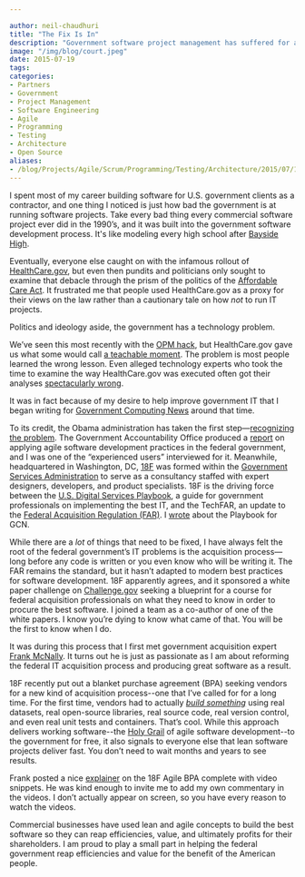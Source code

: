 ```yaml
---

author: neil-chaudhuri
title: "The Fix Is In"
description: "Government software project management has suffered for a long time, but that's changing. We are happy to help."
image: "/img/blog/court.jpeg"
date: 2015-07-19
tags:
categories: 
- Partners
- Government
- Project Management
- Software Engineering
- Agile
- Programming
- Testing
- Architecture
- Open Source
aliases:
- /blog/Projects/Agile/Scrum/Programming/Testing/Architecture/2015/07/19/the-fix-is-in
---
```


I spent most of my career building software for U.S. government clients as a contractor, and one thing I noticed is just
how bad the government is at running software projects. Take every bad thing every commercial software project ever did
in the 1990’s, and it was built into the government software development process. It's like modeling every high school
after [Bayside High](https://www.youtube.com/watch?v=MftOONlDQac).

Eventually, everyone else caught on with the
infamous rollout of [HealthCare.gov](https://www.healthcare.gov/), but even then pundits and politicians only sought to
examine that debacle through the prism of the politics of the [Affordable Care Act](http://www.hhs.gov/healthcare/rights/).
It frustrated me that people used HealthCare.gov as a proxy for their views on the law rather than a cautionary tale on
how *not* to run IT projects.

Politics and ideology aside, the government has a technology problem.

We’ve seen this most recently with the [OPM hack](http://www.washingtonpost.com/blogs/federal-eye/wp/2015/07/09/hack-of-security-clearance-system-affected-21-5-million-people-federal-authorities-say/),
but HealthCare.gov gave us what some would call [a teachable moment](https://en.wikipedia.org/wiki/Teachable_moment).
The problem is most people learned the wrong lesson. Even alleged technology experts who took the time to examine the way HealthCare.gov was
executed often got their analyses [spectacularly wrong](/blog/dont-go-chasing-waterfall).

It was in fact because of my desire to help improve government IT that I began writing for
[Government Computing News](http://gcn.com/Forms/Search-Results.aspx?query=chaudhuri&collection=GCN_Web) around that time.

To its credit, the Obama administration has taken the first step—[recognizing the problem](https://www.youtube.com/watch?v=kAmsi05P9Uw). The Government Accountability
Office produced a [report](http://www.gao.gov/assets/600/593091.pdf) on applying agile software development practices
in the federal government, and I was one of the “experienced users” interviewed for it. Meanwhile, headquartered in Washington, DC,
[18F](https://18f.gsa.gov/) was formed within the [Government Services Administration](http://www.gsa.gov/portal/category/100000) to serve as a consultancy
staffed with expert designers, developers, and product specialists. 18F is the driving force between the [U.S. Digital Services Playbook](https://playbook.cio.gov/),
a guide for government professionals on implementing the best IT, and the TechFAR, an update to the [Federal Acquisition Regulation (FAR)](https://www.acquisition.gov/?q=browsefar).
I [wrote](http://gcn.com/articles/2014/09/10/digital-services-playbook-tactics.aspx) about the Playbook for GCN.

While there are a *lot* of things that need to be fixed, I have always felt the root of the federal government’s IT
problems is the acquisition process—long before any code is written or you even know who will be writing it. The FAR remains the standard, but it
hasn’t adapted to modern best practices for software development. 18F apparently agrees, and it sponsored a white paper
challenge on [Challenge.gov](https://www.challenge.gov) seeking a blueprint for a course for federal acquisition
professionals on what they need to know in order to procure the best software. I joined a team as a co-author of one
of the white papers. I know you’re dying to know what came of that. You will be the first to know when I do.

It was during this process that I first met government acquisition expert [Frank McNally](https://twitter.com/NecessitysChild).
It turns out he is just as passionate as I am about reforming the federal IT acquisition process and producing great software as a result.

18F recently put out a blanket purchase agreement (BPA) seeking vendors for a new kind of acquisition process--one that
I’ve called for for a long time. For the first time, vendors had to actually *[build something](http://adsbpastats.herokuapp.com/#/)*
using real datasets, real open-source libraries, real source code, real version control, and even real unit tests and containers.
That’s cool. While this approach delivers working software--the [Holy Grail](https://www.youtube.com/watch?v=BwR9T-3H3t0)
of agile software development--to the government for free, it also signals to everyone else that lean software projects
deliver fast. You don’t need to wait months and years to see results.

Frank posted a nice [explainer](http://publicspendforum.net/lessons-and-govconhacks-learned-from-18fs-bpa/) on the 18F
Agile BPA complete with video snippets. He was kind enough to invite me to add my own commentary in the videos. I don’t
actually appear on screen, so you have every reason to watch the videos.

Commercial businesses have used lean and agile concepts to build the best software so they can reap efficiencies, value,
and ultimately profits for their shareholders. I am proud to play a small part in helping the federal government reap
efficiencies and value for the benefit of the American people.
